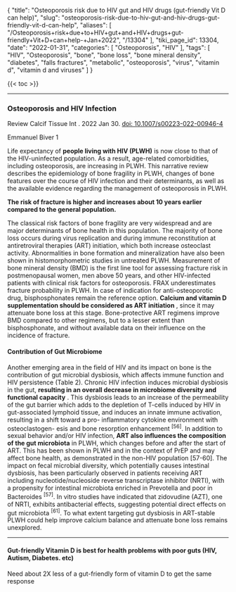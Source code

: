 {
    "title": "Osteoporosis risk due to HIV gut and HIV drugs (gut-friendly Vit D can help)",
    "slug": "osteoporosis-risk-due-to-hiv-gut-and-hiv-drugs-gut-friendly-vit-d-can-help",
    "aliases": [
        "/Osteoporosis+risk+due+to+HIV+gut+and+HIV+drugs+gut-friendly+Vit+D+can+help-+Jan+2022",
        "/13304"
    ],
    "tiki_page_id": 13304,
    "date": "2022-01-31",
    "categories": [
        "Osteoporosis",
        "HIV"
    ],
    "tags": [
        "HIV",
        "Osteoporosis",
        "bone",
        "bone loss",
        "bone mineral density",
        "diabetes",
        "falls fractures",
        "metabolic",
        "osteoporosis",
        "virus",
        "vitamin d",
        "vitamin d and viruses"
    ]
}


{{< toc >}}

---

### Osteoporosis and HIV Infection

Review Calcif Tissue Int . 2022 Jan 30. [doi: 10.1007/s00223-022-00946-4](https://doi.org/10.1007/s00223-022-00946-4)

Emmanuel Biver 1

Life expectancy of  **people living with HIV (PLWH)** is now close to that of the HIV-uninfected population. As a result, age-related comorbidities, including osteoporosis, are increasing in PLWH. This narrative review describes the epidemiology of bone fragility in PLWH, changes of bone features over the course of HIV infection and their determinants, as well as the available evidence regarding the management of osteoporosis in PLWH. 

 **The risk of fracture is higher and increases about 10 years earlier compared to the general population.** 

The classical risk factors of bone fragility are very widespread and are major determinants of bone health in this population. The majority of bone loss occurs during virus replication and during immune reconstitution at antiretroviral therapies (ART) initiation, which both increase osteoclast activity. Abnormalities in bone formation and mineralization have also been shown in histomorphometric studies in untreated PLWH. Measurement of bone mineral density (BMD) is the first line tool for assessing fracture risk in postmenopausal women, men above 50 years, and other HIV-infected patients with clinical risk factors for osteoporosis. FRAX underestimates fracture probability in PLWH. In case of indication for anti-osteoporotic drug, bisphosphonates remain the reference option.  **Calcium and vitamin D supplementation should be considered as ART initiation** , since it may attenuate bone loss at this stage. Bone-protective ART regimens improve BMD compared to other regimens, but to a lesser extent than bisphosphonate, and without available data on their influence on the incidence of fracture.

#### Contribution of Gut Microbiome

Another emerging area in the field of HIV and its impact on bone is the contribution of gut microbial dysbiosis, which affects immune function and HIV persistence (Table 2). Chronic HIV infection induces microbial dysbiosis in the gut,  **resulting in an overall decrease in microbiome diversity and functional capacity** . This dysbiosis leads to an increase of the permeability of the gut barrier which adds to the depletion of T-cells induced by HIV in gut-associated lymphoid tissue, and induces an innate immune activation, resulting in a shift toward a pro- inflammatory cytokine environment with osteoclastogen- esis and bone resorption enhancement <sup>[56]</sup>. In addition to sexual behavior and/or HIV infection,  **ART also influences the composition of the gut microbiota**  in PLWH, which changes before and after the start of ART. This has been shown in PLWH and in the context of PrEP and may affect bone health, as demonstrated in the non-HIV population <span>[57-60]</span>. The impact on fecal microbial diversity, which potentially causes intestinal dysbiosis, has been particularly observed in patients receiving ART including nucleotide/nucleoside reverse transcriptase inhibitor (NRTI), with a propensity for intestinal microbiota enriched in Prevotella and poor in Bacteroides <sup>[57]</sup>. In vitro studies have indicated that zidovudine (AZT), one of NRTI, exhibits antibacterial effects, suggesting potential direct effects on gut microbiota <sup>[61]</sup>. To what extent targeting gut dysbiosis in ART-stable PLWH could help improve calcium balance and attenuate bone loss remains unexplored.

---

#### Gut-friendly Vitamin D is best for health problems with poor guts (HIV, Autism, Diabetes. etc)

Need about 2X less of a gut-friendly form of vitamin D to get the same response